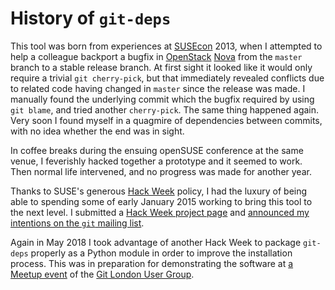 History of `git-deps`
=======================

This tool was born from experiences at
[SUSEcon](http://www.susecon.com/) 2013, when I attempted to help a
colleague backport a bugfix in [OpenStack](http://www.openstack.org/)
[Nova](http://docs.openstack.org/developer/nova/) from the `master`
branch to a stable release branch.  At first sight it looked like it
would only require a trivial `git cherry-pick`, but that immediately
revealed conflicts due to related code having changed in `master`
since the release was made.  I manually found the underlying commit
which the bugfix required by using `git blame`, and tried another
`cherry-pick`.  The same thing happened again.  Very soon I found
myself in a quagmire of dependencies between commits, with no idea
whether the end was in sight.

In coffee breaks during the ensuing openSUSE conference at the same
venue, I feverishly hacked together a prototype and it seemed to work.
Then normal life intervened, and no progress was made for another
year.

Thanks to SUSE's generous [Hack Week](https://hackweek.suse.com/)
policy, I had the luxury of being able to spending some of early
January 2015 working to bring this tool to the next level.  I
submitted a
[Hack Week project page](https://hackweek.suse.com/11/projects/366)
and
[announced my intentions on the `git` mailing list](http://article.gmane.org/gmane.comp.version-control.git/262000).

Again in May 2018 I took advantage of another Hack Week to package
`git-deps` properly as a Python module in order to improve the
installation process.  This was in preparation for demonstrating the
software at [a Meetup
event](https://www.meetup.com/londongit/events/248694943/) of the [Git
London User Group](https://www.meetup.com/londongit/).
